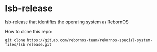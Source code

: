 # lsb-release

lsb-release that identifies the operating system as RebornOS

How to clone this repo:

```
git clone https://gitlab.com/rebornos-team/rebornos-special-system-files/lsb-release.git
```

